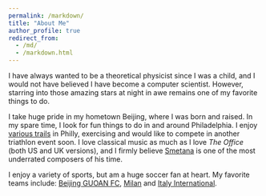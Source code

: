 ```yaml
---
permalink: /markdown/
title: "About Me"
author_profile: true
redirect_from: 
  - /md/
  - /markdown.html
---
```



I have always wanted to be a theoretical physicist since I was a child, and I would not have believed I have become a computer scientist. However, starring into those amazing stars at night in awe remains one of my favorite things to do.

I take huge pride in my hometown Beijing, where I was born and raised. In my spare time, I look for fun things to do in and around Philadelphia. I enjoy [various trails](https://www.alltrails.com/parks/us/pennsylvania/fairmount-park) in Philly, exercising and would like to compete in another triathlon event soon. I love classical music as much as I love *The Office* (both US and UK versions), and I firmly believe [Smetana](https://www.youtube.com/watch?v=ZWFwtMWFLdc) is one of the most underrated composers of his time.

I enjoy a variety of sports, but am a huge soccer fan at heart. My favorite teams include: [Beijing GUOAN FC](http://www.fcguoan.com/en/), [Milan](https://www.acmilan.com/it) and [Italy International](https://www.figc.it/it/home/). 

